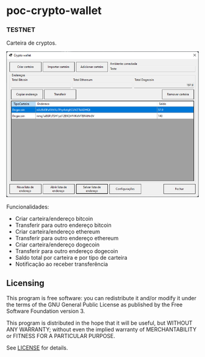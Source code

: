 # poc-crypto-wallet

### TESTNET

Carteira de cryptos.

![Tela principal](https://raw.githubusercontent.com/bennotti/poc-crypto-wallet/main/docs/print_principal.png?raw=true)

Funcionalidades:
- Criar carteira/endereço bitcoin
- Transferir para outro endereço bitcoin
- Criar carteira/endereço ethereum
- Transferir para outro endereço ethereum
- Criar carteira/endereço dogecoin
- Transferir para outro endereço dogecoin
- Saldo total por carteira e por tipo de carteira
- Notificação ao receber transferência

Licensing
---------

This program is free software: you can redistribute it and/or modify it under the terms of the GNU General Public License as published by the Free Software Foundation version 3.

This program is distributed in the hope that it will be useful, but WITHOUT ANY WARRANTY; without even the implied warranty of MERCHANTABILITY or FITNESS FOR A PARTICULAR PURPOSE.

See [LICENSE](https://github.com/bennotti/poc-crypto-wallet/blob/main/LICENSE.md) for details.
